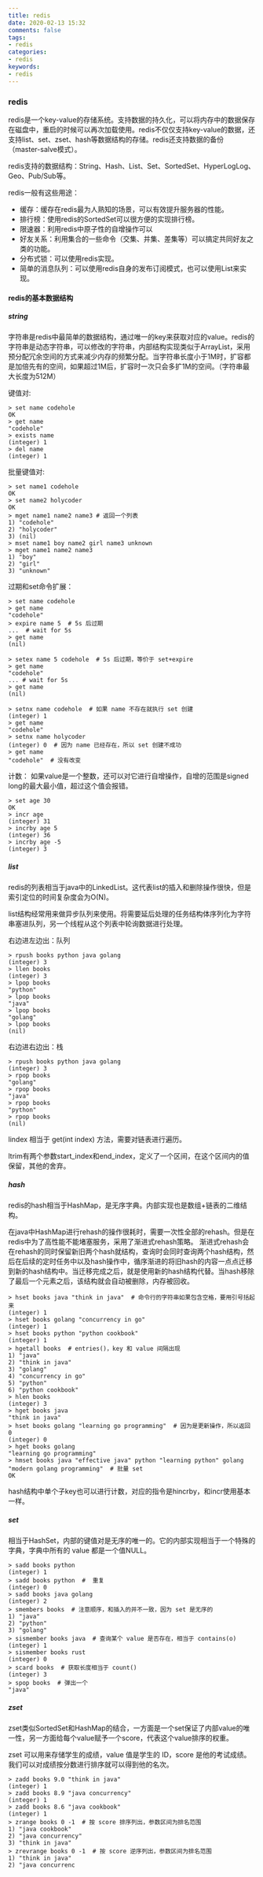 ```yaml
---
title: redis
date: 2020-02-13 15:32
comments: false
tags: 
- redis
categories: 
- redis
keywords:
- redis
---
```


### redis

redis是一个key-value的存储系统。支持数据的持久化，可以将内存中的数据保存在磁盘中，重启的时候可以再次加载使用。redis不仅仅支持key-value的数据，还支持list、set、zset、hash等数据结构的存储。redis还支持数据的备份（master-salve模式）。

redis支持的数据结构：String、Hash、List、Set、SortedSet、HyperLogLog、Geo、Pub/Sub等。

redis一般有这些用途：

- 缓存：缓存在redis最为人熟知的场景，可以有效提升服务器的性能。
- 排行榜：使用redis的SortedSet可以很方便的实现排行榜。
- 限速器：利用redis中原子性的自增操作可以
- 好友关系：利用集合的一些命令（交集、并集、差集等）可以搞定共同好友之类的功能。
- 分布式锁：可以使用redis实现。
- 简单的消息队列：可以使用redis自身的发布订阅模式，也可以使用List来实现。

#### redis的基本数据结构

##### string

字符串是redis中最简单的数据结构，通过唯一的key来获取对应的value。redis的字符串是动态字符串，可以修改的字符串，内部结构实现类似于ArrayList，采用预分配冗余空间的方式来减少内存的频繁分配。当字符串长度小于1M时，扩容都是加倍先有的空间，如果超过1M后，扩容时一次只会多扩1M的空间。（字符串最大长度为512M）

键值对:

```
> set name codehole
OK
> get name
"codehole"
> exists name
(integer) 1
> del name
(integer) 1
```

批量键值对:

```
> set name1 codehole
OK
> set name2 holycoder
OK
> mget name1 name2 name3 # 返回一个列表
1) "codehole"
2) "holycoder"
3) (nil)
> mset name1 boy name2 girl name3 unknown
> mget name1 name2 name3
1) "boy"
2) "girl"
3) "unknown"
```

过期和set命令扩展：

```
> set name codehole
> get name
"codehole"
> expire name 5  # 5s 后过期
...  # wait for 5s
> get name
(nil)

> setex name 5 codehole  # 5s 后过期，等价于 set+expire
> get name
"codehole"
... # wait for 5s
> get name
(nil)

> setnx name codehole  # 如果 name 不存在就执行 set 创建
(integer) 1
> get name
"codehole"
> setnx name holycoder
(integer) 0  # 因为 name 已经存在，所以 set 创建不成功
> get name
"codehole"  # 没有改变
```

计数：
如果value是一个整数，还可以对它进行自增操作，自增的范围是signed long的最大最小值，超过这个值会报错。

```
> set age 30
OK
> incr age
(integer) 31
> incrby age 5
(integer) 36
> incrby age -5
(integer) 3
```

##### list

redis的列表相当于java中的LinkedList。这代表list的插入和删除操作很快，但是索引定位的时间复杂度会为O(N)。

list结构经常用来做异步队列来使用。将需要延后处理的任务结构体序列化为字符串塞进队列，另一个线程从这个列表中轮询数据进行处理。

右边进左边出：队列

```
> rpush books python java golang
(integer) 3
> llen books
(integer) 3
> lpop books
"python"
> lpop books
"java"
> lpop books
"golang"
> lpop books
(nil)
```

右边进右边出：栈

```
> rpush books python java golang
(integer) 3
> rpop books
"golang"
> rpop books
"java"
> rpop books
"python"
> rpop books
(nil)
```

lindex 相当于 get(int index) 方法，需要对链表进行遍历。

ltrim有两个参数start_index和end_index，定义了一个区间，在这个区间内的值保留，其他的舍弃。

##### hash

redis的hash相当于HashMap，是无序字典。内部实现也是数组+链表的二维结构。

在java中HashMap进行rehash的操作很耗时，需要一次性全部的rehash。但是在redis中为了高性能不能堵塞服务，采用了渐进式rehash策略。
渐进式rehash会在rehash的同时保留新旧两个hash就结构，查询时会同时查询两个hash结构，然后在后续的定时任务中以及hash操作中，循序渐进的将旧hash的内容一点点迁移到新的hash结构中。当迁移完成之后，就是使用新的hash结构代替。当hash移除了最后一个元素之后，该结构就会自动被删除，内存被回收。

```
> hset books java "think in java"  # 命令行的字符串如果包含空格，要用引号括起来
(integer) 1
> hset books golang "concurrency in go"
(integer) 1
> hset books python "python cookbook"
(integer) 1
> hgetall books  # entries()，key 和 value 间隔出现
1) "java"
2) "think in java"
3) "golang"
4) "concurrency in go"
5) "python"
6) "python cookbook"
> hlen books
(integer) 3
> hget books java
"think in java"
> hset books golang "learning go programming"  # 因为是更新操作，所以返回 0
(integer) 0
> hget books golang
"learning go programming"
> hmset books java "effective java" python "learning python" golang "modern golang programming"  # 批量 set
OK
```

hash结构中单个子key也可以进行计数，对应的指令是hincrby，和incr使用基本一样。

##### set

相当于HashSet，内部的键值对是无序的唯一的。它的内部实现相当于一个特殊的字典，字典中所有的 value 都是一个值NULL。
                         
```
> sadd books python
(integer) 1
> sadd books python  #  重复
(integer) 0
> sadd books java golang
(integer) 2
> smembers books  # 注意顺序，和插入的并不一致，因为 set 是无序的
1) "java"
2) "python"
3) "golang"
> sismember books java  # 查询某个 value 是否存在，相当于 contains(o)
(integer) 1
> sismember books rust
(integer) 0
> scard books  # 获取长度相当于 count()
(integer) 3
> spop books  # 弹出一个
"java"
```

##### zset

zset类似SortedSet和HashMap的结合，一方面是一个set保证了内部value的唯一性，另一方面给每个value赋予一个score，代表这个value排序的权重。

zset 可以用来存储学生的成绩，value 值是学生的 ID，score 是他的考试成绩。我们可以对成绩按分数进行排序就可以得到他的名次。

```
> zadd books 9.0 "think in java"
(integer) 1
> zadd books 8.9 "java concurrency"
(integer) 1
> zadd books 8.6 "java cookbook"
(integer) 1
> zrange books 0 -1  # 按 score 排序列出，参数区间为排名范围
1) "java cookbook"
2) "java concurrency"
3) "think in java"
> zrevrange books 0 -1  # 按 score 逆序列出，参数区间为排名范围
1) "think in java"
2) "java concurrenc
```

